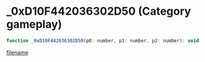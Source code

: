 # _0xD10F442036302D50 (Category gameplay)

```js
function _0xD10F442036302D50(p0: number, p1: number, p2: number): void
```

[filename](_0xD10F442036302D50_m.md ':include')